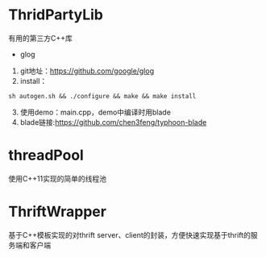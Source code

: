 # ThridPartyLib
有用的第三方C++库

- glog
1. git地址：https://github.com/google/glog
2. install：

```
sh autogen.sh && ./configure && make && make install
```

3. 使用demo：main.cpp，demo中编译时用blade
4. blade链接:https://github.com/chen3feng/typhoon-blade

# threadPool
使用C++11实现的简单的线程池

# ThriftWrapper
基于C++模板实现的对thrift server、client的封装，方便快速实现基于thrift的服务端和客户端

